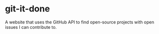 # git-it-done
A website that uses the GitHub API to find open-source projects with open issues I can contribute to.
